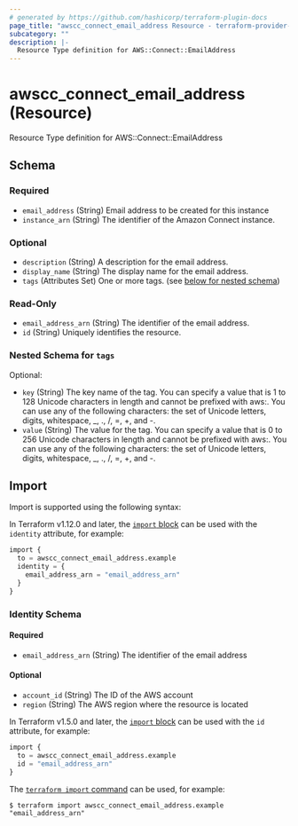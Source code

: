 ```yaml
---
# generated by https://github.com/hashicorp/terraform-plugin-docs
page_title: "awscc_connect_email_address Resource - terraform-provider-awscc"
subcategory: ""
description: |-
  Resource Type definition for AWS::Connect::EmailAddress
---
```


# awscc_connect_email_address (Resource)

Resource Type definition for AWS::Connect::EmailAddress



<!-- schema generated by tfplugindocs -->
## Schema

### Required

- `email_address` (String) Email address to be created for this instance
- `instance_arn` (String) The identifier of the Amazon Connect instance.

### Optional

- `description` (String) A description for the email address.
- `display_name` (String) The display name for the email address.
- `tags` (Attributes Set) One or more tags. (see [below for nested schema](#nestedatt--tags))

### Read-Only

- `email_address_arn` (String) The identifier of the email address.
- `id` (String) Uniquely identifies the resource.

<a id="nestedatt--tags"></a>
### Nested Schema for `tags`

Optional:

- `key` (String) The key name of the tag. You can specify a value that is 1 to 128 Unicode characters in length and cannot be prefixed with aws:. You can use any of the following characters: the set of Unicode letters, digits, whitespace, _, ., /, =, +, and -.
- `value` (String) The value for the tag. You can specify a value that is 0 to 256 Unicode characters in length and cannot be prefixed with aws:. You can use any of the following characters: the set of Unicode letters, digits, whitespace, _, ., /, =, +, and -.

## Import

Import is supported using the following syntax:

In Terraform v1.12.0 and later, the [`import` block](https://developer.hashicorp.com/terraform/language/import) can be used with the `identity` attribute, for example:

```terraform
import {
  to = awscc_connect_email_address.example
  identity = {
    email_address_arn = "email_address_arn"
  }
}
```

<!-- schema generated by tfplugindocs -->
### Identity Schema

#### Required

- `email_address_arn` (String) The identifier of the email address

#### Optional

- `account_id` (String) The ID of the AWS account
- `region` (String) The AWS region where the resource is located

In Terraform v1.5.0 and later, the [`import` block](https://developer.hashicorp.com/terraform/language/import) can be used with the `id` attribute, for example:

```terraform
import {
  to = awscc_connect_email_address.example
  id = "email_address_arn"
}
```

The [`terraform import` command](https://developer.hashicorp.com/terraform/cli/commands/import) can be used, for example:

```shell
$ terraform import awscc_connect_email_address.example "email_address_arn"
```
